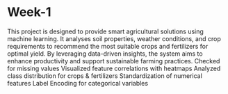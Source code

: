 # Week-1
This project is designed to provide smart agricultural solutions using machine learning. It analyses soil properties, weather conditions, and crop requirements to recommend the most suitable crops and fertilizers for optimal yield. By leveraging data-driven insights, the system aims to enhance productivity and support sustainable farming practices.
Checked for missing values
Visualized feature correlations with heatmaps
Analyzed class distribution for crops & fertilizers
Standardization of numerical features
Label Encoding for categorical variables
